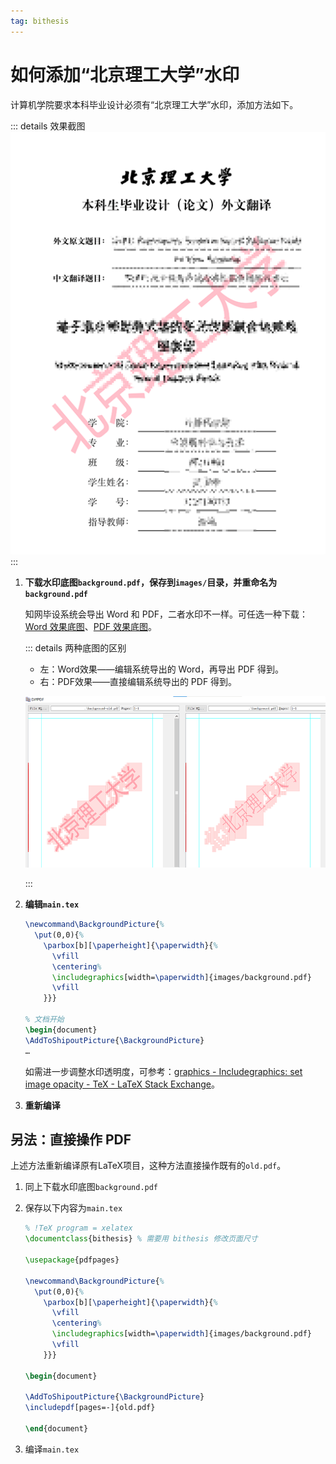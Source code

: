 ```yaml
---
tag: bithesis
---
```


# 如何添加“北京理工大学”水印

<!--
  https://github.com/BITNP/BIThesis/issues/350#issuecomment-1565974141
  https://github.com/BITNP/BIThesis/discussions/531
-->

计算机学院要求本科毕业设计必须有“北京理工大学”水印，添加方法如下。

::: details 效果截图
![preview](../assets/watermark-preview.png)
:::

1. **下载水印底图`background.pdf`，保存到`images/`目录，并重命名为`background.pdf`**

   知网毕设系统会导出 Word 和 PDF，二者水印不一样。可任选一种下载：[Word 效果底图](/assets/watermark/background-word.pdf)、[PDF 效果底图](/assets/watermark/background-pdf.pdf)。

   ::: details 两种底图的区别

   - 左：Word效果——编辑系统导出的 Word，再导出 PDF 得到。
   - 右：PDF效果——直接编辑系统导出的 PDF 得到。

   ![diffpdf](../assets/watermark-diffpdf.png)

   :::

2. **编辑`main.tex`**

   ```latex {1-8,12}
   \newcommand\BackgroundPicture{%
     \put(0,0){%
       \parbox[b][\paperheight]{\paperwidth}{%
         \vfill
         \centering%
         \includegraphics[width=\paperwidth]{images/background.pdf}
         \vfill
       }}}

   % 文档开始
   \begin{document}
   \AddToShipoutPicture{\BackgroundPicture}
   …
   ```

   如需进一步调整水印透明度，可参考：[graphics - Includegraphics: set image opacity - TeX - LaTeX Stack Exchange](https://tex.stackexchange.com/questions/86500/includegraphics-set-image-opacity)。

3. **重新编译**

## 另法：直接操作 PDF

上述方法重新编译原有LaTeX项目，这种方法直接操作既有的`old.pdf`。

1. 同上下载水印底图`background.pdf`

2. 保存以下内容为`main.tex`

   ```latex
   % !TeX program = xelatex
   \documentclass{bithesis} % 需要用 bithesis 修改页面尺寸

   \usepackage{pdfpages}

   \newcommand\BackgroundPicture{%
     \put(0,0){%
       \parbox[b][\paperheight]{\paperwidth}{%
         \vfill
         \centering%
         \includegraphics[width=\paperwidth]{images/background.pdf}
         \vfill
       }}}

   \begin{document}

   \AddToShipoutPicture{\BackgroundPicture}
   \includepdf[pages=-]{old.pdf}

   \end{document}
   ```

3. 编译`main.tex`
